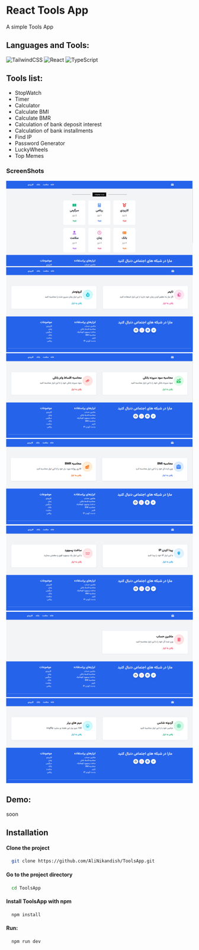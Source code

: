 # React Tools App
 A simple Tools App
 
## Languages and Tools:
![TailwindCSS](https://img.shields.io/badge/tailwindcss-%2338B2AC.svg?style=for-the-badge&logo=tailwind-css&logoColor=white)
![React](https://img.shields.io/badge/react-%2320232a.svg?style=for-the-badge&logo=react&logoColor=%2361DAFB)
![TypeScript](https://img.shields.io/badge/typescript-%23007ACC.svg?style=for-the-badge&logo=typescript&logoColor=white)

## Tools list:
- StopWatch
- Timer
- Calculator
- Calculate BMI
- Calculate BMR
- Calculation of bank deposit interest
- Calculation of bank installments
- Find IP
- Password Generator
- LuckyWheels
- Top Memes




### ScreenShots
<img src="https://raw.githubusercontent.com/AliNikandish/ToolsApp/main/screenShots/screen%20(1).png"/>
<img src="https://raw.githubusercontent.com/AliNikandish/ToolsApp/main/screenShots/screen%20(2).png" />
<img src="https://raw.githubusercontent.com/AliNikandish/ToolsApp/main/screenShots/screen%20(3).png" />
<img src="https://raw.githubusercontent.com/AliNikandish/ToolsApp/main/screenShots/screen%20(4).png" />
<img src="https://raw.githubusercontent.com/AliNikandish/ToolsApp/main/screenShots/screen%20(5).png" />
<img src="https://raw.githubusercontent.com/AliNikandish/ToolsApp/main/screenShots/screen%20(6).png" />
<img src="https://raw.githubusercontent.com/AliNikandish/ToolsApp/main/screenShots/screen%20(7).png" />


## Demo:
soon


## Installation

#### Clone the project

```bash
  git clone https://github.com/AliNikandish/ToolsApp.git
```

#### Go to the project directory

```bash
  cd ToolsApp
```

#### Install ToolsApp with npm

```bash
  npm install
```
#### Run:
```bash
  npm run dev
```
